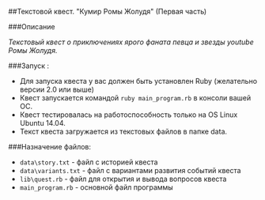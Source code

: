 ##Текстовой квест. "Кумир Ромы Жолудя" (Первая часть)

###Описание

_Текстовый квест о приключениях ярого фаната певца и звезды youtube Ромы Жолудя._

###Запуск :

- Для запуска квеста у вас должен быть установлен Ruby (желательно версии 2.0 или выше)
- Квест запускается командой `ruby main_program.rb` в консоли вашей ОС.
- Квест тестировалась на работоспособность только на OS Linux Ubuntu 14.04.
- Текст квеста загружается из текстовых файлов в папке data.

###Назначение файлов:

- `data\story.txt` - файл с историей квеста
- `data\variants.txt` - файл с вариантами развития событий квеста
- `lib\quest.rb` - файл для открытия и вывода вопросов квеста
- `main_program.rb` - основной файл программы


